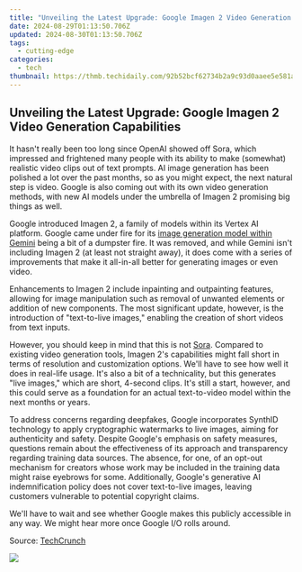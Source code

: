 ```yaml
---
title: "Unveiling the Latest Upgrade: Google Imagen 2 Video Generation Capabilities"
date: 2024-08-29T01:13:50.706Z
updated: 2024-08-30T01:13:50.706Z
tags:
  - cutting-edge
categories:
  - tech
thumbnail: https://thmb.techidaily.com/92b52bcf62734b2a9c93d0aaee5e581aafbb53c0651a85c9e09e34c344274922.jpg
---
```


## Unveiling the Latest Upgrade: Google Imagen 2 Video Generation Capabilities

It hasn't really been too long since OpenAI showed off Sora, which impressed and frightened many people with its ability to make (somewhat) realistic video clips out of text prompts. AI image generation has been polished a lot over the past months, so as you might expect, the next natural step is video. Google is also coming out with its own video generation methods, with new AI models under the umbrella of Imagen 2 promising big things as well.

 Google introduced Imagen 2, a family of models within its Vertex AI platform. Google came under fire for its [image generation model within Gemini](https://some-knowledge.techidaily.com/updated-from-novice-to-expert-your-path-in-google-photos/) being a bit of a dumpster fire. It was removed, and while Gemini isn't including Imagen 2 (at least not straight away), it does come with a series of improvements that make it all-in-all better for generating images or even video.

 Enhancements to Imagen 2 include inpainting and outpainting features, allowing for image manipulation such as removal of unwanted elements or addition of new components. The most significant update, however, is the introduction of "text-to-live images," enabling the creation of short videos from text inputs.

 However, you should keep in mind that this is not [Sora](https://some-guidance.techidaily.com/unveiling-the-art-of-cinematography-basic-shots-explained-for-2024/). Compared to existing video generation tools, Imagen 2's capabilities might fall short in terms of resolution and customization options. We'll have to see how well it does in real-life usage. It's also a bit of a technicality, but this generates "live images," which are short, 4-second clips. It's still a start, however, and this could serve as a foundation for an actual text-to-video model within the next months or years.

 To address concerns regarding deepfakes, Google incorporates SynthID technology to apply cryptographic watermarks to live images, aiming for authenticity and safety. Despite Google's emphasis on safety measures, questions remain about the effectiveness of its approach and transparency regarding training data sources. The absence, for one, of an opt-out mechanism for creators whose work may be included in the training data might raise eyebrows for some. Additionally, Google's generative AI indemnification policy does not cover text-to-live images, leaving customers vulnerable to potential copyright claims.

 We'll have to wait and see whether Google makes this publicly accessible in any way. We might hear more once Google I/O rolls around.

 Source: [TechCrunch](https://techcrunch.com/2024/04/09/google-releases-imagen-2-a-video-clip-generator/?guccounter=1&guce%5Freferrer=aHR0cHM6Ly9hcHAuYXNhbmEuY29tLw&guce%5Freferrer%5Fsig=AQAAANi06qDCBED6GNbmhC6JtZakGqXm5kVyKOjH3W8IOAOmZFminQJ7YHs5bQx7E%5Fi8-TStui78S8rruAwrWMg18nAwb1WOaSil-7yNTMIng-UVvkPd-fK2C8vV511YmfnJiT-GZgyAO1AUzJnlKuWT5chS1QBP6E8oVhNMO6VTiNfN)

<ins class="adsbygoogle"
     style="display:block"
     data-ad-format="autorelaxed"
     data-ad-client="ca-pub-7571918770474297"
     data-ad-slot="1223367746"></ins>



<ins class="adsbygoogle"
     style="display:block"
     data-ad-client="ca-pub-7571918770474297"
     data-ad-slot="8358498916"
     data-ad-format="auto"
     data-full-width-responsive="true"></ins>



<!-- affiliate ads begin -->
<a href="https://secure.2checkout.com/order/checkout.php?PRODS=2201613&QTY=1&AFFILIATE=108875&CART=1"><img src="https://www.macdvdripperpro.com/images/devices-3.png" border="0"></a>
<!-- affiliate ads end -->
